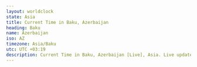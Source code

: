 ```yaml
---
layout: worldclock
state: Asia
title: Current Time in Baku, Azerbaijan
heading: Baku
name: Azerbaijan
iso: AZ
timezone: Asia/Baku
utc: UTC +03:19
description: Current Time in Baku, Azerbaijan [Live], Asia. Live update now time in Baku, timezone Asia/Baku, UTC +03:19, Country ISO code & Current Local Time.
---
```


